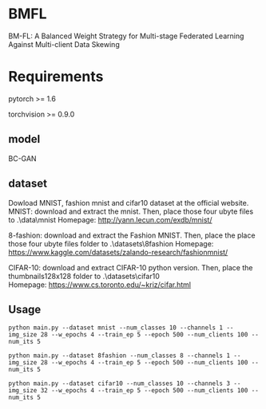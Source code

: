 # BMFL
BM-FL: A Balanced Weight Strategy for Multi-stage Federated Learning Against Multi-client Data Skewing

# Requirements

pytorch >= 1.6

torchvision >= 0.9.0

## model

BC-GAN

## dataset 
Dowload MNIST, fashion mnist and cifar10 dataset at the official website.
MNIST: download and extract the mnist. Then, place those four ubyte files to .\data\mnist
Homepage: http://yann.lecun.com/exdb/mnist/

8-fashion: download and extract the Fashion MNIST. Then, place the place those four ubyte files folder to .\datasets\8fashion
Homepage: https://www.kaggle.com/datasets/zalando-research/fashionmnist/

CIFAR-10: download and extract CIFAR-10 python version. Then, place the thumbnails128x128 folder to .\datasets\cifar10  
Homepage: https://www.cs.toronto.edu/~kriz/cifar.html



## Usage

```
python main.py --dataset mnist --num_classes 10 --channels 1 --img_size 28 --w_epochs 4 --train_ep 5 --epoch 500 --num_clients 100 --num_its 5
```

```
python main.py --dataset 8fashion --num_classes 8 --channels 1 --img_size 28 --w_epochs 4 --train_ep 5 --epoch 500 --num_clients 100 --num_its 5
```

```
python main.py --dataset cifar10 --num_classes 10 --channels 3 --img_size 32 --w_epochs 4 --train_ep 5 --epoch 500 --num_clients 100 --num_its 5
```
